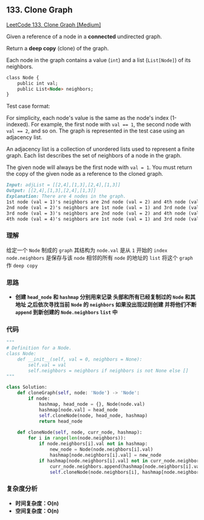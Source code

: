 ## **133. Clone Graph**

[LeetCode 133. Clone Graph [Medium]](https://leetcode.com/problems/clone-graph/description/)

Given a reference of a node in a **connected** undirected graph.

Return a **deep copy** (clone) of the graph.

Each node in the graph contains a value (`int`) and a list (`List[Node]`) of its neighbors.

```markdown
class Node {
    public int val;
    public List<Node> neighbors;
}
```

Test case format:

For simplicity, each node's value is the same as the node's index (1-indexed). For example, the first node with `val == 1`, the second node with `val == 2`, and so on. The graph is represented in the test case using an adjacency list.

An adjacency list is a collection of unordered lists used to represent a finite graph. Each list describes the set of neighbors of a node in the graph.

The given node will always be the first node with `val = 1`. You must return the copy of the given node as a reference to the cloned graph.

```markdown
Input: adjList = [[2,4],[1,3],[2,4],[1,3]]
Output: [[2,4],[1,3],[2,4],[1,3]]
Explanation: There are 4 nodes in the graph.
1st node (val = 1)'s neighbors are 2nd node (val = 2) and 4th node (val = 4).
2nd node (val = 2)'s neighbors are 1st node (val = 1) and 3rd node (val = 3).
3rd node (val = 3)'s neighbors are 2nd node (val = 2) and 4th node (val = 4).
4th node (val = 4)'s neighbors are 1st node (val = 1) and 3rd node (val = 3).
```

### **理解**
给定一个 `Node` 制成的 `graph` 其结构为 `node.val` 是从 `1` 开始的 `index` `node.neighbors` 是保存与该 `node` 相邻的所有 `node` 的地址的 `list` 将这个 `graph` 作 `deep copy`

### **思路**
* **创建 `head_node` 和 `hashmap` 分别用来记录 头部和所有已经复制过的 `Node` 和其地址 之后依次寻找当前 `Node` 的 `neighbors` 如果没出现过则创建 并将他们不断 `append` 到新创建的 `Node.neighbors` `list` 中**


### **代码**

``` python
"""
# Definition for a Node.
class Node:
    def __init__(self, val = 0, neighbors = None):
        self.val = val
        self.neighbors = neighbors if neighbors is not None else []
"""

class Solution:
    def cloneGraph(self, node: 'Node') -> 'Node':
        if node:
            hashmap, head_node = {}, Node(node.val)
            hashmap[node.val] = head_node
            self.cloneNode(node, head_node, hashmap)
            return head_node
    
    def cloneNode(self, node, curr_node, hashmap):
        for i in range(len(node.neighbors)):
            if node.neighbors[i].val not in hashmap:
                new_node = Node(node.neighbors[i].val)
                hashmap[node.neighbors[i].val] = new_node
            if hashmap[node.neighbors[i].val] not in curr_node.neighbors:
                curr_node.neighbors.append(hashmap[node.neighbors[i].val])
                self.cloneNode(node.neighbors[i], hashmap[node.neighbors[i].val], hashmap)
```

### **复杂度分析**
* **时间复杂度：O(n)**
* **空间复杂度：O(n)**
